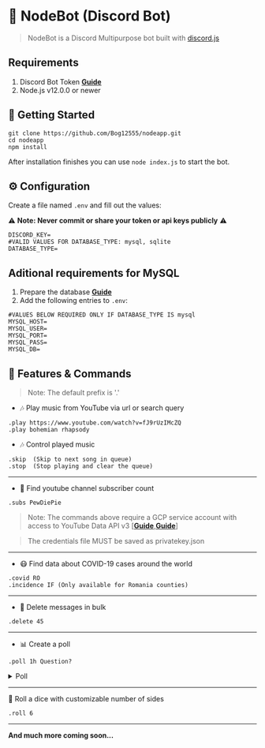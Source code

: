 # 🤖 NodeBot (Discord Bot)
> NodeBot is a Discord Multipurpose bot built with [discord.js](https://discord.js.org/)
## Requirements

1. Discord Bot Token **[Guide](https://discordjs.guide/preparations/setting-up-a-bot-application.html#creating-your-bot)**
2. Node.js v12.0.0 or newer



## 🚀 Getting Started
```
git clone https://github.com/Bog12555/nodeapp.git
cd nodeapp
npm install
```

After installation finishes you can use `node index.js` to start the bot.

## ⚙️ Configuration

Create a file named `.env` and fill out the values:

⚠️ **Note: Never commit or share your token or api keys publicly** ⚠️

```env
DISCORD_KEY=
#VALID VALUES FOR DATABASE_TYPE: mysql, sqlite 
DATABASE_TYPE=
```
## Aditional requirements for MySQL
1. Prepare the database  **[Guide](https://github.com/Bog12555/nodeapp/wiki/Prepare-MYSQL-Database)**
2. Add the following entries to `.env`:
```env
#VALUES BELOW REQUIRED ONLY IF DATABASE_TYPE IS mysql
MYSQL_HOST=
MYSQL_USER=
MYSQL_PORT=
MYSQL_PASS=
MYSQL_DB=
```
## 📝 Features & Commands

> Note: The default prefix is '.'

* 🎶 Play music from YouTube via url or search query

```
.play https://www.youtube.com/watch?v=fJ9rUzIMcZQ
.play bohemian rhapsody
```
* 🎶 Control played music
```
.skip  (Skip to next song in queue)
.stop  (Stop playing and clear the queue)
```

---
* 🔎 Find youtube channel subscriber count

```
.subs PewDiePie
```
> Note: The commands above require a GCP service account with access to YouTube Data API v3 [**[Guide](https://cloud.google.com/docs/authentication)**,**[Guide](https://developers.google.com/youtube/v3/getting-started)**]

> The credentials file MUST be saved as privatekey.json
---
* 😷 Find data about COVID-19 cases around the world
```
.covid RO
.incidence IF (Only available for Romania counties)
```

---
*  💬 Delete messages in bulk
```
.delete 45
```

---
* 📊 Create a poll
```
.poll 1h Question?
```
<details>
<summary>Poll</summary>
<img src=https://i.imgur.com/Mlyao2p.png>
</details>

---
🎲 Roll a dice with customizable number of sides
```
.roll 6
```

---
**And much more coming soon...**

